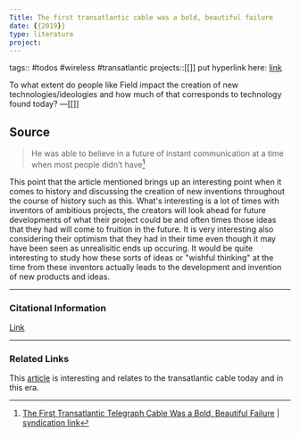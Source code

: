 ```yaml
---
Title: The first transatlantic cable was a bold, beautiful failure
date: {{2019}}
type: literature
project:
---
```

tags:: #todos #wireless #transatlantic
projects::[[]]
put hyperlink here: [link](https://spectrum.ieee.org/the-first-transatlantic-telegraph-cable-was-a-bold-beautiful-failure)

To what extent do people like Field impact the creation of new technologies/ideologies and how much of that corresponds to technology found today?
&mdash;[[]]

## Source 
> He was able to believe in a future of instant communication at a time when most people didn’t have[^1]

[^1]: [The First Transatlantic Telegraph Cable Was a Bold, Beautiful Failure](https://spectrum.ieee.org/the-first-transatlantic-telegraph-cable-was-a-bold-beautiful-failure) | [syndication link](tk) 

This point that the article mentioned brings up an interesting point when it comes to history and discussing the creation of new inventions throughout the course of history such as this. What's interesting is a lot of times with inventors of ambitious projects, the creators will look ahead for future developments of what their project could be and often times those ideas that they had will come to fruition in the future. It is very interesting also considering their optimism that they had in their time even though it may have been seen as unrealisitic ends up occuring. It would be quite interesting to study how these sorts of ideas or "wishful thinking" at the time from these inventors actually leads to the development and invention of new products and ideas. 

---
### Citational Information

[Link](https://spectrum.ieee.org/the-first-transatlantic-telegraph-cable-was-a-bold-beautiful-failure)

---

### Related Links
This [article](https://www.cnn.com/2019/07/25/asia/internet-undersea-cables-intl-hnk/index.html) is interesting and relates to the transatlantic cable today and in this era. 